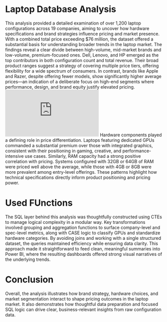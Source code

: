 
#  Laptop Database Analysis
This analysis provided a detailed examination of over 1,200 laptop configurations across 19 companies, aiming to uncover how hardware specifications and brand strategies influence pricing and market presence. With a combined total price exceeding $76 million, the dataset offered a substantial basis for understanding broader trends in the laptop market.
The findings reveal a clear divide between high-volume, mid-market brands and low-volume, premium-focused ones. Dell, Lenovo, and HP emerged as the top contributors in both configuration count and total revenue. Their broad product ranges suggest a strategy of covering multiple price tiers, offering flexibility for a wide spectrum of consumers. In contrast, brands like Apple and Razer, despite offering fewer models, show significantly higher average prices—an indication of a deliberate focus on high-end segments where performance, design, and brand equity justify elevated pricing.
![Screenshot](https://github.com/TI-jpg/Laptop_database_project/blob/main/Dashboard.pdf)
Hardware components played a defining role in price differentiation. Laptops featuring dedicated GPUs commanded a substantial premium over those with integrated graphics, consistent with their positioning in gaming, creative, and performance-intensive use cases. Similarly, RAM capacity had a strong positive correlation with pricing. Systems configured with 32GB or 64GB of RAM were priced well above the average, while those with 4GB or 8GB were more prevalent among entry-level offerings. These patterns highlight how technical specifications directly inform product positioning and pricing power.
#  Used FUnctions
The SQL layer behind this analysis was thoughtfully constructed using CTEs to manage logical complexity in a modular way. Key transformations involved grouping and aggregation functions to surface company-level and spec-level metrics, along with CASE logic to classify GPUs and standardize hardware categories. By avoiding joins and working with a single structured dataset, the queries maintained efficiency while ensuring data clarity. This approach made it straightforward to feed clean, meaningful summaries into Power BI, where the resulting dashboards offered strong visual narratives of the underlying trends.
# Conclusion
Overall, the analysis illustrates how brand strategy, hardware choices, and market segmentation interact to shape pricing outcomes in the laptop market. It also demonstrates how thoughtful data preparation and focused SQL logic can drive clear, business-relevant insights from raw configuration data.
